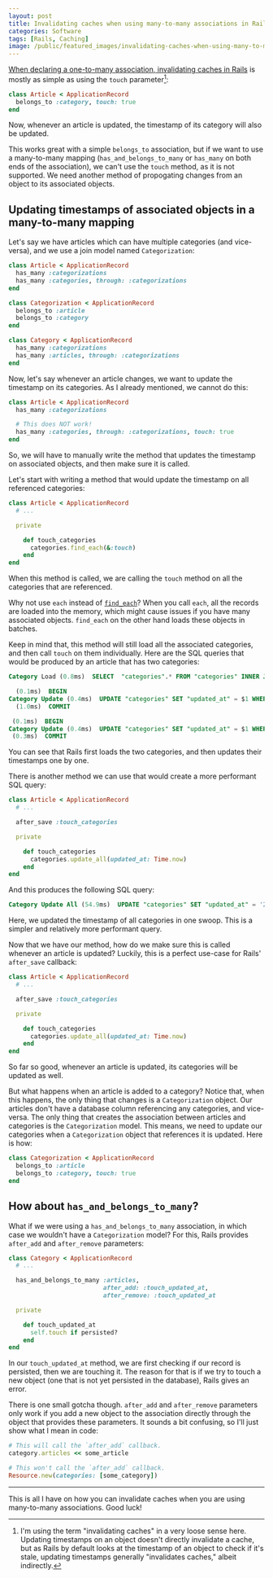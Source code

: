 ```yaml
---
layout: post
title: Invalidating caches when using many-to-many associations in Rails
categories: Software
tags: [Rails, Caching]
image: /public/featured_images/invalidating-caches-when-using-many-to-many-associations-in-rails.jpg
---
```


[When declaring a one-to-many association, invalidating caches in Rails](TK) is mostly as simple as using the `touch` parameter[^1]:

```ruby
class Article < ApplicationRecord
  belongs_to :category, touch: true
end
```

Now, whenever an article is updated, the timestamp of its category will also be updated.

This works great with a simple `belongs_to` association, but if we want to use a many-to-many mapping (`has_and_belongs_to_many` or `has_many` on both ends of the association), we can't use the `touch` method, as it is not supported. We need another method of propogating changes from an object to its associated objects.

## Updating timestamps of associated objects in a many-to-many mapping

Let's say we have articles which can have multiple categories (and vice-versa), and we use a join model named `Categorization`:

```ruby
class Article < ApplicationRecord
  has_many :categorizations
  has_many :categories, through: :categorizations
end

class Categorization < ApplicationRecord
  belongs_to :article
  belongs_to :category
end

class Category < ApplicationRecord
  has_many :categorizations
  has_many :articles, through: :categorizations
end
```

Now, let's say whenever an article changes, we want to update the timestamp on its categories. As I already mentioned, we cannot do this:

```ruby
class Article < ApplicationRecord
  has_many :categorizations

  # This does NOT work!
  has_many :categories, through: :categorizations, touch: true
end
```

So, we will have to manually write the method that updates the timestamp on associated objects, and then make sure it is called.

Let's start with writing a method that would update the timestamp on all referenced categories:

```ruby
class Article < ApplicationRecord
  # ...

  private

    def touch_categories
      categories.find_each(&:touch)
    end
end
```

When this method is called, we are calling the `touch` method on all the categories that are referenced.

Why not use `each` instead of [`find_each`](https://api.rubyonrails.org/classes/ActiveRecord/Batches.html#method-i-find_each)? When you call `each`, all the records are loaded into the memory, which might cause issues if you have many associated objects. `find_each` on the other hand loads these objects in batches.

Keep in mind that, this method will still load all the associated categories, and then call `touch` on them individually. Here are the SQL queries that would be produced by an article that has two categories:

```sql
Category Load (0.8ms)  SELECT  "categories".* FROM "categories" INNER JOIN "categorizations" ON "categories"."id" = "categorizations"."category_id" WHERE "categorizations"."article_id" = $1 ORDER BY "categories"."id" ASC LIMIT $2  [["article_id", 28], ["LIMIT", 1000]]

  (0.1ms)  BEGIN
Category Update (0.4ms)  UPDATE "categories" SET "updated_at" = $1 WHERE "categories"."id" = $2  [["updated_at", "2018-11-30 10:06:31.097594"], ["id", 2]]
  (1.0ms)  COMMIT

 (0.1ms)  BEGIN
Category Update (0.4ms)  UPDATE "categories" SET "updated_at" = $1 WHERE "categories"."id" = $2  [["updated_at", "2018-11-30 10:06:31.100250"], ["id", 5]]
 (0.3ms)  COMMIT
```

You can see that Rails first loads the two categories, and then updates their timestamps one by one.

There is another method we can use that would create a more performant SQL query:

```ruby
class Article < ApplicationRecord
  # ...

  after_save :touch_categories

  private

    def touch_categories
      categories.update_all(updated_at: Time.now)
    end
end
```

And this produces the following SQL query:

```sql
Category Update All (54.9ms)  UPDATE "categories" SET "updated_at" = '2018-11-30 10:05:22.302699' WHERE "categories"."id" IN (SELECT "categories"."id" FROM "categories" INNER JOIN "categorizations" ON "categories"."id" = "categorizations"."category_id" WHERE "categorizations"."article_id" = $1 ORDER BY "categories"."title" ASC)  [["article_id", 28]]
```

Here, we updated the timestamp of all categories in one swoop. This is a simpler and relatively more performant query.

Now that we have our method, how do we make sure this is called whenever an article is updated? Luckily, this is a perfect use-case for Rails' `after_save` callback:

```ruby
class Article < ApplicationRecord
  # ...

  after_save :touch_categories

  private

    def touch_categories
      categories.update_all(updated_at: Time.now)
    end
end
```

So far so good, whenever an article is updated, its categories will be updated as well.

But what happens when an article is added to a category? Notice that, when this happens, the only thing that changes is a `Categorization` object. Our articles don't have a database column referencing any categories, and vice-versa. The only thing that creates the association between articles and categories is the `Categorization` model. This means, we need to update our categories when a `Categorization` object that references it is updated. Here is how:

```ruby
class Categorization < ApplicationRecord
  belongs_to :article
  belongs_to :category, touch: true
end
```

## How about `has_and_belongs_to_many`?
What if we were using a `has_and_belongs_to_many` association, in which case we wouldn't have a `Categorization` model? For this, Rails provides `after_add` and `after_remove` parameters:

```ruby
class Category < ApplicationRecord
  # ...

  has_and_belongs_to_many :articles,
                          after_add: :touch_updated_at,
                          after_remove: :touch_updated_at

  private

    def touch_updated_at
      self.touch if persisted?
    end
end
```

In our `touch_updated_at` method, we are first checking if our record is persisted, then we are touching it. The reason for that is if we try to touch a new object (one that is not yet persisted in the database), Rails gives an error.

There is one small gotcha though. `after_add` and `after_remove` parameters only work if you add a new object to the association directly through the object that provides these parameters. It sounds a bit confusing, so I'll just show what I mean in code:

```ruby
# This will call the `after_add` callback.
category.articles << some_article

# This won't call the `after_add` callback.
Resource.new(categories: [some_category])
```

---

This is all I have on how you can invalidate caches when you are using many-to-many associations. Good luck!

[^1]: I'm using the term "invalidating caches" in a very loose sense here. Updating timestamps on an object doesn't directly invalidate a cache, but as Rails by default looks at the timestamp of an object to check if it's stale, updating timestamps generally "invalidates caches," albeit indirectly.